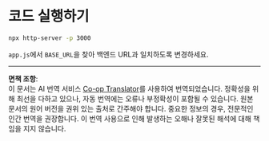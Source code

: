 <!--
CO_OP_TRANSLATOR_METADATA:
{
  "original_hash": "7746a470be8fc7f736eb1b43ebb710ee",
  "translation_date": "2025-09-01T15:51:30+00:00",
  "source_file": "9-chat-project/solution/frontend/README.md",
  "language_code": "ko"
}
-->
# 코드 실행하기

```sh
npx http-server -p 3000
```

`app.js`에서 `BASE_URL`을 찾아 백엔드 URL과 일치하도록 변경하세요.

---

**면책 조항**:  
이 문서는 AI 번역 서비스 [Co-op Translator](https://github.com/Azure/co-op-translator)를 사용하여 번역되었습니다. 정확성을 위해 최선을 다하고 있으나, 자동 번역에는 오류나 부정확성이 포함될 수 있습니다. 원본 문서의 원어 버전을 권위 있는 출처로 간주해야 합니다. 중요한 정보의 경우, 전문적인 인간 번역을 권장합니다. 이 번역 사용으로 인해 발생하는 오해나 잘못된 해석에 대해 책임을 지지 않습니다.